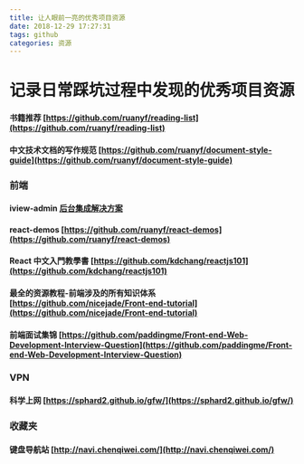 ```yaml
---
title: 让人眼前一亮的优秀项目资源
date: 2018-12-29 17:27:31
tags: github
categories: 资源
---
```

# 记录日常踩坑过程中发现的优秀项目资源

#### 书籍推荐 [https://github.com/ruanyf/reading-list](https://github.com/ruanyf/reading-list)
#### 中文技术文档的写作规范 [https://github.com/ruanyf/document-style-guide](https://github.com/ruanyf/document-style-guide)

### 前端
#### iview-admin [后台集成解决方案](https://github.com/iview/iview-admin)
#### react-demos [https://github.com/ruanyf/react-demos](https://github.com/ruanyf/react-demos)
#### React 中文入門教學書 [https://github.com/kdchang/reactjs101](https://github.com/kdchang/reactjs101)

#### 最全的资源教程-前端涉及的所有知识体系[https://github.com/nicejade/Front-end-tutorial](https://github.com/nicejade/Front-end-tutorial)
#### 前端面试集锦 [https://github.com/paddingme/Front-end-Web-Development-Interview-Question](https://github.com/paddingme/Front-end-Web-Development-Interview-Question)

### VPN
#### 科学上网 [https://sphard2.github.io/gfw/](https://sphard2.github.io/gfw/)

### 收藏夹
#### 键盘导航站 [http://navi.chenqiwei.com/](http://navi.chenqiwei.com/)